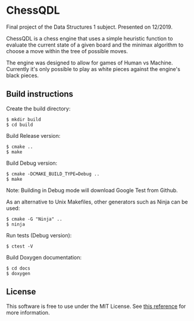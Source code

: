 # ChessQDL

Final project of the Data Structures 1 subject. Presented on 12/2019.



ChessQDL is a chess engine that uses a simple heuristic function to evaluate the current state of a given board and the minimax algorithm to choose a move within the tree of possible moves.

The engine was designed to allow for games of Human vs Machine. Currently it's only possible to play as white pieces against the engine's black pieces.



## Build instructions

Create the build directory:

```
$ mkdir build
$ cd build
```

Build Release version:

```
$ cmake ..
$ make
```

Build Debug version:

```
$ cmake -DCMAKE_BUILD_TYPE=Debug ..
$ make
```

Note: Building in Debug mode will download Google Test from Github.

As an alternative to Unix Makefiles, other generators such as Ninja can be used:

```
$ cmake -G "Ninja" ..
$ ninja
```

Run tests (Debug version):

```
$ ctest -V
```

Build Doxygen documentation:

```
$ cd docs
$ doxygen
```

## License

This software is free to use under the MIT License. See [this reference](https://choosealicense.com/licenses/mit/) for more information.
